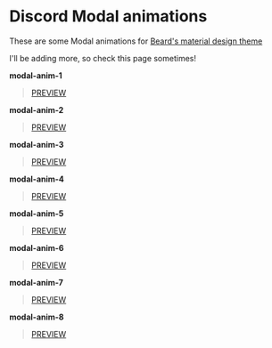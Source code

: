 # Discord Modal animations
These are some Modal animations for [Beard's material design theme](https://github.com/BeardDesign1/Material-design-theme)

I'll be adding more, so check this page sometimes!

**modal-anim-1**

> [PREVIEW](https://up1.ca/#6Ey6NIIfA5UOYAfaFaWJUA)

**modal-anim-2**

> [PREVIEW](https://up1.ca/#ryR649HVnBch7mDPzW-usw)

**modal-anim-3**

> [PREVIEW](https://up1.ca/#_OTnqFayO-N2uyCOpxBjZg)

**modal-anim-4**

> [PREVIEW](https://up1.ca/#xoTtHdrzdi5rDLAoHhKtZQ)

**modal-anim-5**

> [PREVIEW](https://up1.ca/#x5VoTE9RtisVVNsxsXBtHw)

**modal-anim-6**

> [PREVIEW](https://up1.ca/#vkNjNqWmKpq2ntkbI0tR9Q)

**modal-anim-7**

> [PREVIEW](https://up1.ca/#viuQNP2rJABGQfCe_RI5Kw)

**modal-anim-8**

> [PREVIEW](https://up1.ca/#IhTIgzyacECyQKH5pDVPcQ)
